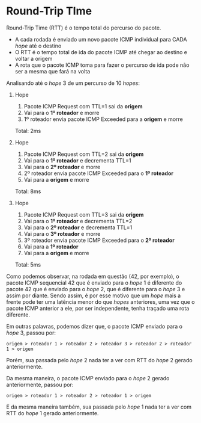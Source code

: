 # Round-Trip TIme

Round-Trip Time (RTT) é o tempo total do percurso do pacote.

- A cada rodada é enviado um novo pacote ICMP individual para CADA _hope_ até o destino
- O RTT é o tempo total de ida do pacote ICMP até chegar ao destino e voltar a origem
- A rota que o pacote ICMP toma para fazer o percurso de ida pode não ser a mesma que fará na volta

Analisando até o _hope_ 3 de um percurso de 10 _hopes_:

1. Hope
	1. Pacote ICMP Request com TTL=1 sai da **origem**
	1. Vai para o **1º roteador** e morre
	1. 1º roteador envia pacote ICMP Exceeded para a **origem** e morre

	Total: 2ms

1. Hope
	1. Pacote ICMP Request com TTL=2 sai da **origem**
	1. Vai para o **1º roteador** e decrementa TTL=1
	1. Vai para o **2º roteador** e morre
	1. 2º roteador envia pacote ICMP Exceeded para o **1º roteador**
	1. Vai para a **origem** e morre

	Total: 8ms

1. Hope
	1. Pacote ICMP Request com TTL=3 sai da **origem**
	1. Vai para o **1º roteador** e decrementa TTL=2
	1. Vai para o **2º roteador** e decrementa TTL=1
	1. Vai para o **3º roteador** e morre
	1. 3º roteador envia pacote ICMP Exceeded para o **2º roteador**
	1. Vai para a **1º roteador**
	1. Vai para a **origem** e morre

	Total: 5ms

Como podemos observar, na rodada em questão (42, por exemplo), o pacote ICMP sequencial 42 que é enviado para o _hope_ 1 é diferente do pacote 42 que é enviado para o _hope_ 2, que é diferente para o _hope_ 3 e assim por diante. Sendo assim, é por esse motivo que um _hope_ mais a frente pode ter uma latência menor do que _hopes_ anteriores, uma vez que o pacote ICMP anterior a ele, por ser independente, tenha traçado uma rota diferente.

Em outras palavras, podemos dizer que, o pacote ICMP enviado para o _hope_ 3, passou por:
```
origem > roteador 1 > roteador 2 > roteador 3 > roteador 2 > roteador 1 > origem
```
Porém, sua passada pelo _hope_ 2 nada ter a ver com RTT do _hope_ 2 gerado anteriormente.

Da mesma maneira, o pacote ICMP enviado para o _hope_ 2 gerado anteriormente, passou por:
```
origem > roteador 1 > roteador 2 > roteador 1 > origem
```
E da mesma maneira também, sua passada pelo _hope_ 1 nada ter a ver com RTT do _hope_ 1 gerado anteriormente.